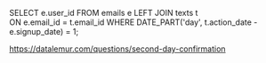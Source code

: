 SELECT 
  e.user_id
FROM emails e
LEFT JOIN texts t  
ON e.email_id = t.email_id
WHERE DATE_PART('day', t.action_date - e.signup_date) = 1;

https://datalemur.com/questions/second-day-confirmation